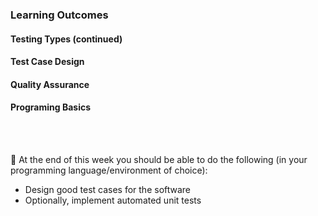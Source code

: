 ### Learning Outcomes

#### Testing Types (continued)

<panel type="success" header="**`W11.1` Can explain common testing types**" no-close>

  <panel type="success" header="`W11.1a` Can explain unit testing" expanded no-close>
    <include src="../../book/testing/testingTypes/unitTesting/what/full.md" />
  </panel>  
  
  <panel type="success" header="`W11.1b` Can explain integration testing" expanded no-close>
    <include src="../../book/testing/testingTypes/integrationTesting/what/full.md" />
  </panel>  
  
  <panel type="success" header="`W11.1d` Can expalin system testing" expanded no-close>
    <include src="../../book/testing/testingTypes/systemTesting/what/full.md" /> 
  </panel>   
  
  <panel type="success" header="`W11.1e` Can expalin alpha and beta testing" expanded no-close>
    <include src="../../book/testing/testingTypes/alphaBetaTesting/what/full.md" /> 
  </panel>   
  
  <panel type="success" header="`W11.1f` Can explain developer testing" expanded no-close>
    <include src="../../book/testing/testingTypes/developerTesting/what/full.md" /> 
    <include src="../../book/testing/testingTypes/developerTesting/why/full.md" /> 
  </panel>   
  
  <panel type="success" header="`W11.1g` Can expalin acceptance testing" expanded no-close>
    <include src="../../book/testing/testingTypes/acceptanceTesting/what/full.md" /> 
    <include src="../../book/testing/testingTypes/acceptanceTesting/acceptanceVsSystemTesting/full.md" /> 
  </panel>   
  
  <panel type="success" header="`W11.1h` Can explain exploratory and scripted testing" expanded no-close>
    <include src="../../book/testing/testingTypes/exploratoryVsScriptedTesting/what/full.md" /> 
    <include src="../../book/testing/testingTypes/exploratoryVsScriptedTesting/when/full.md" /> 
  </panel>  
  
</panel>

#### Test Case Design

<panel type="success" header="**`W11.2` Can used basic test case design techniques**" no-close>

  <panel type="success" header="`W11.2a` Can explain test case design" expanded no-close>
    <include src="../../book/testCaseDesign/introduction/what/full.md" />
  </panel>  
  
  <panel type="success" header="`W11.2b` Can explain different approaches to test case design" expanded no-close>
    <include src="../../book/testCaseDesign/introduction/blackVsGlass/full.md" />
  </panel>  
  
  <panel type="success" header="`W11.2d` Can follow coding standards" expanded no-close>
    <include src="../../book/testCaseDesign/introduction/blackVsGlass/full.md" />
  </panel>  
  
  <panel type="success" header="`W11.2f` Can use the Equivalence Partitioning technique" expanded no-close>
    <include src="../../book/testCaseDesign/equivalencePartitions/what/full.md" />
    <include src="../../book/testCaseDesign/equivalencePartitions/basic/full.md" />
    <include src="../../book/testCaseDesign/equivalencePartitions/intermediate/full.md" />
  </panel>  
  
  <panel type="success" header="`W11.2h` Can use the Boundary Value Analysis technique" expanded no-close>
    <include src="../../book/testCaseDesign/boundaryValueAnalysis/what/full.md" />
    <include src="../../book/testCaseDesign/boundaryValueAnalysis/how/full.md" />
  </panel>  

</panel>

#### Quality Assurance

<panel type="success" header="**`W11.3` Can refactor code**" no-close>

  <panel type="success" header="`W11.3a` Can expaling Quality Assurance" expanded no-close>
    <include src="../../book/qualityAssurance/introduction/what/full.md" />
    <include src="../../book/qualityAssurance/introduction/validationVsVerification/full.md" />
  </panel>
  
  <panel type="success" header="`W11.3b` Can explain code reviews" expanded no-close>
    <include src="../../book/qualityAssurance/codeReviews/what/full.md" />
  </panel>
  
  <panel type="success" header="`W11.3c` Can expalin static analysis" expanded no-close>
    <include src="../../book/qualityAssurance/staticAnalysis/what/full.md" />
  </panel>
  
  <panel type="success" header="`W11.3d` Can explain formal verification" expanded no-close>
    <include src="../../book/qualityAssurance/formalVerification/what/full.md" />
  </panel>
  
</panel>


#### Programing Basics

<panel type="warning" header="**`W11.4` Can implement unit tests**" no-close>
  <include src="../../programming/unittesting/text.md" />
</panel>

<br><br>

:dart: At the end of this week you should be able to do the following (in your programming language/environment of choice):

<panel header=" Evidence of achieving the LO" no-close>

* Design good test cases for the software
* Optionally, implement automated unit tests 

</panel>

